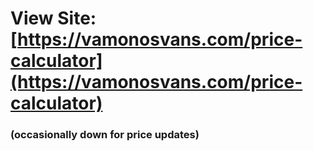 # View Site: [https://vamonosvans.com/price-calculator](https://vamonosvans.com/price-calculator)
### (occasionally down for price updates)
